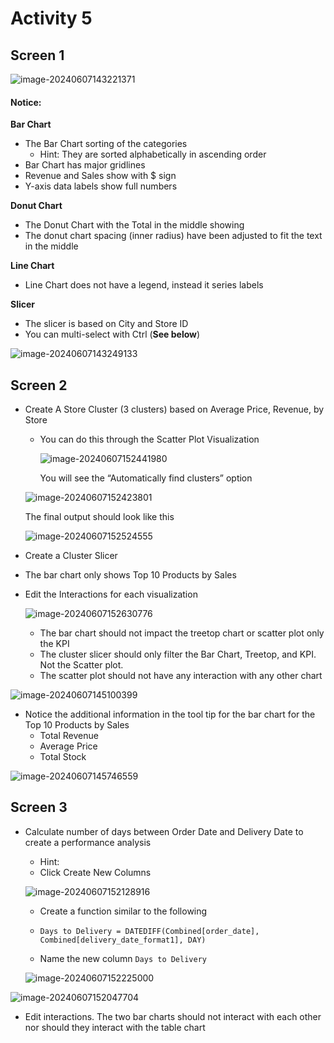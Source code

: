 # Activity 5

## Screen 1

![image-20240607143221371](images/image-20240607143221371.png)

#### Notice:

**Bar Chart**

* The Bar Chart sorting of the categories
  * Hint: They are sorted alphabetically in ascending order 
* Bar Chart has major gridlines 
* Revenue and Sales show with \$ sign 
* Y-axis data labels show full numbers 

**Donut Chart**

* The Donut Chart with the Total in the middle showing
* The donut chart spacing (inner radius) have been adjusted to fit the text in the middle

**Line Chart**

* Line Chart does not have a legend, instead it series labels

**Slicer**

* The slicer is based on City and Store ID 
* You can multi-select with Ctrl (**See below**)

![image-20240607143249133](images/image-20240607143249133.png)

## Screen 2

* Create A Store Cluster (3 clusters) based on Average Price, Revenue, by Store 

  * You can do this through the Scatter Plot Visualization 

    ![image-20240607152441980](images/image-20240607152441980.png)

    You will see the “Automatically find clusters” option 

    

  ![image-20240607152423801](images/image-20240607152423801.png)

  The final output should look like this

  ![image-20240607152524555](images/image-20240607152524555.png)

* Create a Cluster Slicer

* The bar chart only shows Top 10 Products by Sales

* Edit the Interactions for each visualization 

  ![image-20240607152630776](images/image-20240607152630776.png)

  * The bar chart should not impact the treetop chart or scatter plot only the KPI
  * The cluster slicer should only filter the Bar Chart, Treetop, and KPI. Not the Scatter plot.
  * The scatter plot should not have any interaction with any other chart



![image-20240607145100399](images/image-20240607145100399.png)

* Notice the additional information in the tool tip for the bar chart for the Top 10 Products by Sales
  * Total Revenue
  * Average Price
  * Total Stock 

![image-20240607145746559](images/image-20240607145746559.png)

## Screen 3

* Calculate number of days between Order Date and Delivery Date to create a performance analysis

  * Hint:
  * Click Create New Columns 

  ![image-20240607152128916](images/image-20240607152128916.png)

  * Create a function similar to the following 

  *  `Days to Delivery = DATEDIFF(Combined[order_date], Combined[delivery_date_format1], DAY)`
  * Name the new column `Days to Delivery`

  ![image-20240607152225000](images/image-20240607152225000.png)

  

![image-20240607152047704](images/image-20240607152047704.png)

* Edit interactions. The two bar charts should not interact with each other nor should they interact with the table chart 

